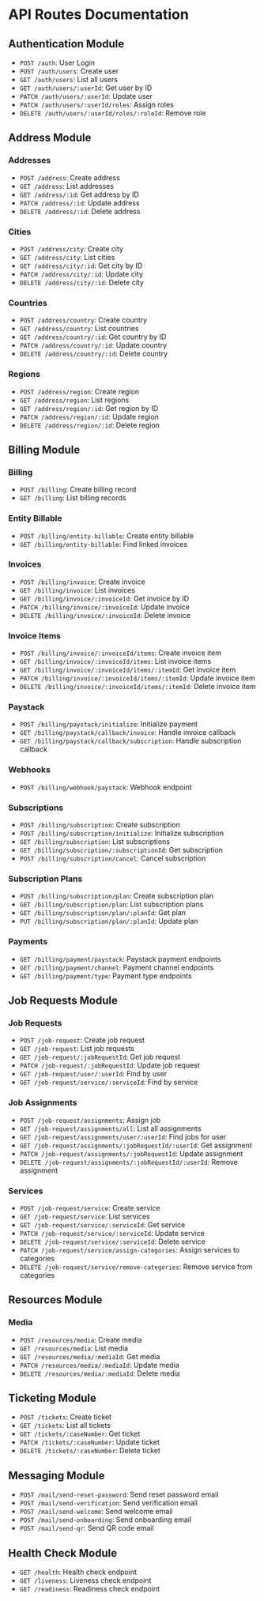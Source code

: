 # API Routes Documentation

## Authentication Module
- `POST /auth`: User Login
- `POST /auth/users`: Create user
- `GET /auth/users`: List all users
- `GET /auth/users/:userId`: Get user by ID
- `PATCH /auth/users/:userId`: Update user
- `PATCH /auth/users/:userId/roles`: Assign roles
- `DELETE /auth/users/:userId/roles/:roleId`: Remove role

## Address Module
### Addresses
- `POST /address`: Create address
- `GET /address`: List addresses
- `GET /address/:id`: Get address by ID
- `PATCH /address/:id`: Update address
- `DELETE /address/:id`: Delete address

### Cities
- `POST /address/city`: Create city
- `GET /address/city`: List cities
- `GET /address/city/:id`: Get city by ID
- `PATCH /address/city/:id`: Update city
- `DELETE /address/city/:id`: Delete city

### Countries
- `POST /address/country`: Create country
- `GET /address/country`: List countries
- `GET /address/country/:id`: Get country by ID
- `PATCH /address/country/:id`: Update country
- `DELETE /address/country/:id`: Delete country

### Regions
- `POST /address/region`: Create region
- `GET /address/region`: List regions
- `GET /address/region/:id`: Get region by ID
- `PATCH /address/region/:id`: Update region
- `DELETE /address/region/:id`: Delete region

## Billing Module
### Billing
- `POST /billing`: Create billing record
- `GET /billing`: List billing records

### Entity Billable
- `POST /billing/entity-billable`: Create entity billable
- `GET /billing/entity-billable`: Find linked invoices

### Invoices
- `POST /billing/invoice`: Create invoice
- `GET /billing/invoice`: List invoices
- `GET /billing/invoice/:invoiceId`: Get invoice by ID
- `PATCH /billing/invoice/:invoiceId`: Update invoice
- `DELETE /billing/invoice/:invoiceId`: Delete invoice

### Invoice Items
- `POST /billing/invoice/:invoiceId/items`: Create invoice item
- `GET /billing/invoice/:invoiceId/items`: List invoice items
- `GET /billing/invoice/:invoiceId/items/:itemId`: Get invoice item
- `PATCH /billing/invoice/:invoiceId/items/:itemId`: Update invoice item
- `DELETE /billing/invoice/:invoiceId/items/:itemId`: Delete invoice item

### Paystack
- `POST /billing/paystack/initialize`: Initialize payment
- `GET /billing/paystack/callback/invoice`: Handle invoice callback
- `GET /billing/paystack/callback/subscription`: Handle subscription callback

### Webhooks
- `POST /billing/webhook/paystack`: Webhook endpoint

### Subscriptions
- `POST /billing/subscription`: Create subscription
- `POST /billing/subscription/initialize`: Initialize subscription
- `GET /billing/subscription`: List subscriptions
- `GET /billing/subscription/:subscriptionId`: Get subscription
- `POST /billing/subscription/cancel`: Cancel subscription

### Subscription Plans
- `POST /billing/subscription/plan`: Create subscription plan
- `GET /billing/subscription/plan`: List subscription plans
- `GET /billing/subscription/plan/:planId`: Get plan
- `PUT /billing/subscription/plan/:planId`: Update plan

### Payments
- `GET /billing/payment/paystack`: Paystack payment endpoints
- `GET /billing/payment/channel`: Payment channel endpoints
- `GET /billing/payment/type`: Payment type endpoints

## Job Requests Module
### Job Requests
- `POST /job-request`: Create job request
- `GET /job-request`: List job requests
- `GET /job-request/:jobRequestId`: Get job request
- `PATCH /job-request/:jobRequestId`: Update job request
- `GET /job-request/user/:userId`: Find by user
- `GET /job-request/service/:serviceId`: Find by service

### Job Assignments
- `POST /job-request/assignments`: Assign job
- `GET /job-request/assignments/all`: List all assignments
- `GET /job-request/assignments/user/:userId`: Find jobs for user
- `GET /job-request/assignments/:jobRequestId/:userId`: Get assignment
- `PATCH /job-request/assignments/:jobRequestId`: Update assignment
- `DELETE /job-request/assignments/:jobRequestId/:userId`: Remove assignment

### Services
- `POST /job-request/service`: Create service
- `GET /job-request/service`: List services
- `GET /job-request/service/:serviceId`: Get service
- `PATCH /job-request/service/:serviceId`: Update service
- `DELETE /job-request/service/:serviceId`: Delete service
- `PATCH /job-request/service/assign-categories`: Assign services to categories
- `DELETE /job-request/service/remove-categories`: Remove service from categories

## Resources Module
### Media
- `POST /resources/media`: Create media
- `GET /resources/media`: List media
- `GET /resources/media/:mediaId`: Get media
- `PATCH /resources/media/:mediaId`: Update media
- `DELETE /resources/media/:mediaId`: Delete media

## Ticketing Module
- `POST /tickets`: Create ticket
- `GET /tickets`: List all tickets
- `GET /tickets/:caseNumber`: Get ticket
- `PATCH /tickets/:caseNumber`: Update ticket
- `DELETE /tickets/:caseNumber`: Delete ticket

## Messaging Module
- `POST /mail/send-reset-password`: Send reset password email
- `POST /mail/send-verification`: Send verification email
- `POST /mail/send-welcome`: Send welcome email
- `POST /mail/send-onboarding`: Send onboarding email
- `POST /mail/send-qr`: Send QR code email

## Health Check Module
- `GET /health`: Health check endpoint
- `GET /liveness`: Liveness check endpoint
- `GET /readiness`: Readiness check endpoint
